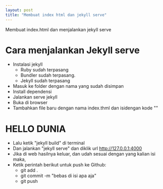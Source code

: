 ```yaml
---
layout: post
title: "Membuat index html dan jekyll serve"
---
```



 Membuat index.html dan menjalankan jekyll serve 

# Cara menjalankan Jekyll serve

 - Instalasi jekyll
    * Ruby sudah terpasang 
    * Bundler sudah terpasang.
    * Jekyll sudah terpasang
- Masuk ke folder dengan nama yang sudah disimpan 
- Install dependensi
- Jalankan serve jekyll
- Buka di browser
- Tambahkan file baru dengan nama index.thml dan isidengan kode "<!DOCTYPE html>"

# HELLO DUNIA

- Lalu ketik "jekyll build" di terminal
- Dan jalankan "jekyll serve" dan diklik url http://127.0.0.1:4000 
- Jika di web hasilnya keluar, dan udah sesuai dengan yang kalian isi maka, 
- Ketik perintah berikut untuk push ke Github:
  * git add .
  * git commit -m "bebas di isi apa aja"
  * git push 